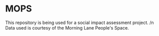 # MOPS
This repository is being used for a social impact assessment project. /n  Data used is courtesy of the Morning Lane People's Space.
